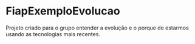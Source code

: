 # FiapExemploEvolucao

Projeto criado para o grupo entender a evolução e o porque de estarmos usando as tecnologias mais recentes.
